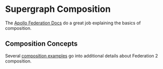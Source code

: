 # Supergraph Composition

The [Apollo Federation Docs](https://www.apollographql.com/docs/federation/) do a great job explaining the basics of composition.

## Composition Concepts

Several [composition examples](./composition/) go into additional details about Federation 2 composition.
